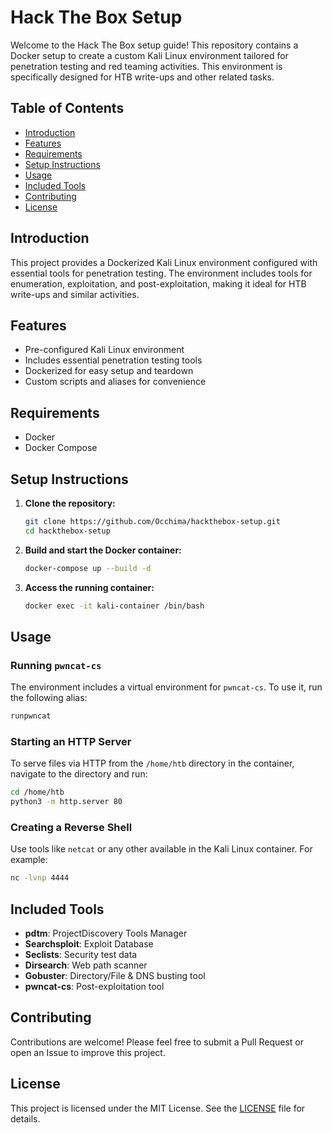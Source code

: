 # Hack The Box Setup

Welcome to the Hack The Box setup guide! This repository contains a Docker setup to create a custom Kali Linux environment tailored for penetration testing and red teaming activities. This environment is specifically designed for HTB write-ups and other related tasks.

## Table of Contents

- [Introduction](#introduction)
- [Features](#features)
- [Requirements](#requirements)
- [Setup Instructions](#setup-instructions)
- [Usage](#usage)
- [Included Tools](#included-tools)
- [Contributing](#contributing)
- [License](#license)

## Introduction

This project provides a Dockerized Kali Linux environment configured with essential tools for penetration testing. The environment includes tools for enumeration, exploitation, and post-exploitation, making it ideal for HTB write-ups and similar activities.

## Features

- Pre-configured Kali Linux environment
- Includes essential penetration testing tools
- Dockerized for easy setup and teardown
- Custom scripts and aliases for convenience

## Requirements

- Docker
- Docker Compose

## Setup Instructions

1. **Clone the repository:**

   ```sh
   git clone https://github.com/Occhima/hackthebox-setup.git
   cd hackthebox-setup
   ```

2. **Build and start the Docker container:**

   ```sh
   docker-compose up --build -d
   ```

3. **Access the running container:**

   ```sh
   docker exec -it kali-container /bin/bash
   ```

## Usage

### Running `pwncat-cs`

The environment includes a virtual environment for `pwncat-cs`. To use it, run the following alias:

```sh
runpwncat
```

### Starting an HTTP Server

To serve files via HTTP from the `/home/htb` directory in the container, navigate to the directory and run:

```sh
cd /home/htb
python3 -m http.server 80
```

### Creating a Reverse Shell

Use tools like `netcat` or any other available in the Kali Linux container. For example:

```sh
nc -lvnp 4444
```

## Included Tools

- **pdtm**: ProjectDiscovery Tools Manager
- **Searchsploit**: Exploit Database
- **Seclists**: Security test data
- **Dirsearch**: Web path scanner
- **Gobuster**: Directory/File & DNS busting tool
- **pwncat-cs**: Post-exploitation tool

## Contributing

Contributions are welcome! Please feel free to submit a Pull Request or open an Issue to improve this project.

## License

This project is licensed under the MIT License. See the [LICENSE](LICENSE) file for details.
